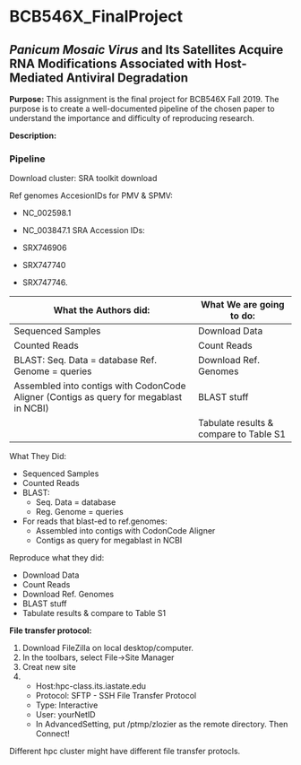 # BCB546X_FinalProject

## *Panicum Mosaic Virus* and Its Satellites Acquire RNA Modifications Associated with Host-Mediated Antiviral Degradation

**Purpose:**
This assignment is the final project for BCB546X Fall 2019. 
The purpose is to create a well-documented pipeline of the chosen paper to understand the importance and difficulty of reproducing research.

**Description:**


### Pipeline

Download cluster: SRA toolkit download

Ref genomes AccesionIDs for PMV & SPMV:

 * NC_002598.1 
 * NC_003847.1
SRA Accession IDs:

 * SRX746906
 * SRX747740
 * SRX747746.


|**What the Authors did:** |  **What We are going to do:**   |
|---|---|
| Sequenced Samples  |  Download Data |
|  Counted Reads | Count Reads  |
|  BLAST: Seq. Data = database Ref. Genome = queries | Download Ref. Genomes  |   
| Assembled into contigs with CodonCode Aligner (Contigs as query for megablast in NCBI)   | BLAST stuff  |
| |Tabulate results & compare to Table S1|

What They Did:

* Sequenced Samples
* Counted Reads
* BLAST: 
  * Seq. Data = database
  * Reg. Genome = queries
* For reads that blast-ed to ref.genomes:
  * Assembled into contigs with CodonCode Aligner
  * Contigs as query for megablast in NCBI


Reproduce what they did:

* Download Data
* Count Reads
* Download Ref. Genomes
* BLAST stuff
* Tabulate results & compare to Table S1

**File transfer protocol:**
1. Download FileZilla on local desktop/computer. 
2. In the toolbars, select File->Site Manager
3. Creat new site
4. * Host:hpc-class.its.iastate.edu
   * Protocol: SFTP - SSH File Transfer Protocol
   * Type: Interactive
   * User: yourNetID
   * In AdvancedSetting, put /ptmp/zlozier as the remote directory. 
 Then Connect!
 
 Different hpc cluster might have different file transfer protocls. 
